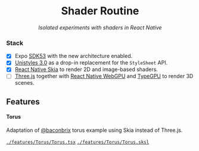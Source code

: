 <h1 align="center">Shader Routine</h1>
<p align="center"><i>Isolated experiments with shaders in React Native</i></p>

### Stack

- [x] Expo [SDK53](https://expo.dev/changelog/sdk-53-beta) with the new architecture enabled.
- [x] [Unistyles 3.0](https://www.unistyl.es/v3/start/introduction) as a drop-in replacement for the `StyleSheet` API.
- [x] [React Native Skia](https://shopify.github.io/react-native-skia/) to render 2D and image-based shaders.
- [ ] [Three.js]() together with [React Native WebGPU](https://github.com/wcandillon/react-native-webgpu) and [TypeGPU](https://docs.swmansion.com/TypeGPU/integration/react-native/) to render 3D scenes.

## Features

#### Torus
 Adaptation of [@baconbrix](https://x.com/baconbrix/status/1924919835420504339) torus example using Skia instead of Three.js.

[`./features/Torus/Torus.tsx`](./features/Torus/Torus.tsx)
[`./features/Torus/Torus.sksl`](./features/Torus/Torus.sksl)
